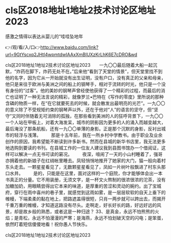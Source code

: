 # cls区2018地址1地址2技术讨论区地址2023
感激之情得以表达从婴儿的“哇哇坠地年

👉/观/看/入/口👉http://www.baidu.com/link?url=9GtYscxq2JHtl4wpmtdwIAAxXmBlUXzKrLhK6E7cDRO&wd

cls区2018地址1地址2技术讨论区地址2023　　一九〇〇最后随着大船一起沉默，“炸药在脚下，炸药无处不在。”后来他“看到了天堂的情景”，但天堂里找不到他的名字，因为它从一开始就没有出生证明，没有户口，没有真正的父亲和母亲，他只是来往于欧洲与美洲之间的船上的钢琴手，相对于流转的时光，他只是一个没有身份的“过客”。他的美妙的钢琴声曾经使他获得了一个精彩的过程，而最后的消亡也证明了一种无法言说的精彩，就像罗兰•巴特在《写作的零度》里所说的那种含磷的物质一样，在“在它就要死去的时候，就会散发出最明亮的光芒”。一九〇〇的意义除了不受规矩约束的钢琴声以外，还在于他对“人”的语言的坚守，但“坚守”又同时伴随着无可消除的孤独，在那些看到美洲的人的狂呼背景下，一九〇〇一个人站在甲板上，对着大海发呆，城市的阴影因为更多的人的涌入而越变越大，最后淹没了那条航船，还有一九〇〇单薄的身影。正是那个沉默的身影，反衬出城市的轻浮与浅薄。
　　那是十五年前，我在一所乡村中学教书。由于职业及业余创作的原因，我希望能不断读到许多新书。然而在县城的新华书店里，我无法更多地选购到要读的书刊。在县城工作的一位友人建议我到县图书馆办一个借阅证，这样可以解决一点无书可读的窘况。
　　夜深，喧闹了一天的小山村睡着了，强哥亦拥着他的新娘子在红绡帐里睡去。凤轻悄悄地推开了她家的大门，猫一般向着村东头走去。一颗星星看见了，无数颗星星看见了，凤如一片树叶般飘进了村东头那口水井。
　　是的，只能是在这里，面对这样的一个庭院，你才能够体会出一本书真正的分量。它不用装册，无须文字，是一杯文火熬制的很浓很浓的沱茶，没有加糖加奶，用眼睛尝得出它本来的味道，是厚重的苦涩和灵动的婉约。出了宝城府，穿行在雨中喜州的巷子里，就感觉到这雨如雾，是一层层软软的自天上垂下的帷幔，下端柔柔的黏在地上，把路遮盖得很短，只肖一两步就可以跨出去，而揭开千重万重的帷幔，才知道这路没有尽头。走啊走，好长好长的路，好远好远的风景，却是故乡般的熟悉，或者这是一种归途？
		33、是真金，永远不怕熊熊的火焰；是青松，永远不怕漫漫的严寒；是海燕，永远不怕划破天空的闪电；是笨蛋，依然盯着短信傻傻地看！祝你愚人节快乐。

cls区2018地址1地址2技术讨论区地址2023
